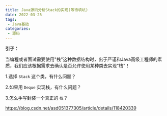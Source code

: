```yaml
---
title: Java源码分析Stack的实现(等待填坑)
date: 2022-03-25
tags:
 - Java基础
categories:
 - 源码
---
```


**引子：**

当编程或者面试需要使用"栈"这种数据结构时，出于严谨和Java高级工程师的素质，我们应该根据需求去确认是否允许使用某种类去实现"栈"！

1.选择 `Stack` 这个类，有什么问题？

2.如果用 `Deque` 实现栈，有什么问题？

3.怎么手写封装一个真正的 `栈`？

https://blog.csdn.net/asd051377305/article/details/118420339

